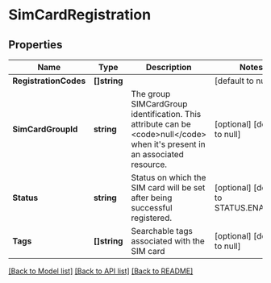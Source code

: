 # SimCardRegistration

## Properties
Name | Type | Description | Notes
------------ | ------------- | ------------- | -------------
**RegistrationCodes** | **[]string** |  | [default to null]
**SimCardGroupId** | **string** | The group SIMCardGroup identification. This attribute can be &lt;code&gt;null&lt;/code&gt; when it&#x27;s present in an associated resource. | [optional] [default to null]
**Status** | **string** | Status on which the SIM card will be set after being successful registered. | [optional] [default to STATUS.ENABLED]
**Tags** | **[]string** | Searchable tags associated with the SIM card | [optional] [default to null]

[[Back to Model list]](../README.md#documentation-for-models) [[Back to API list]](../README.md#documentation-for-api-endpoints) [[Back to README]](../README.md)

